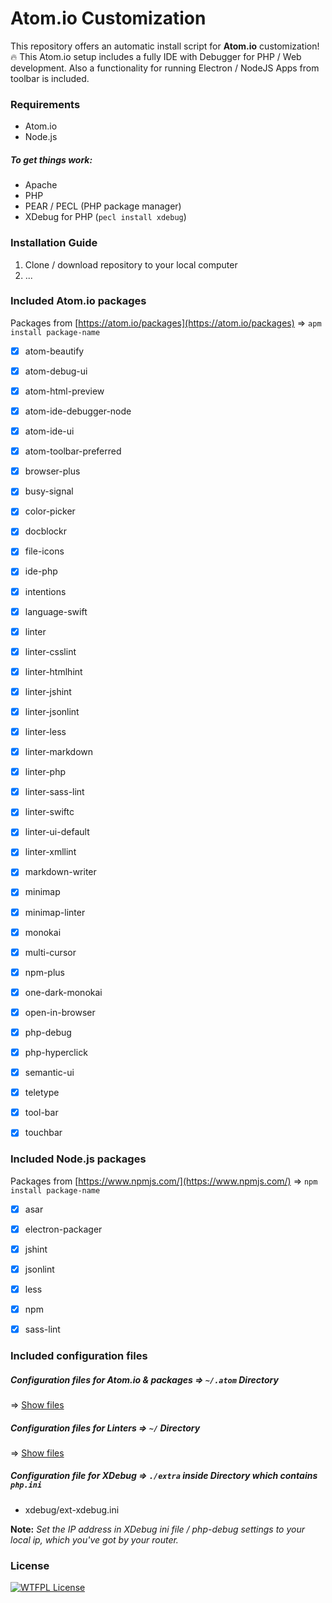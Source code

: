 # Atom.io Customization

This repository offers an automatic install script for __Atom.io__ customization! :fire:
This Atom.io setup includes a fully IDE with Debugger for PHP / Web development.
Also a functionality for running Electron / NodeJS Apps from toolbar is included.


### Requirements

- Atom.io
- Node.js

##### To get things work:

- Apache
- PHP
- PEAR / PECL (PHP package manager)
- XDebug for PHP (`pecl install xdebug`)


### Installation Guide

1. Clone / download repository to your local computer
2. ...


### Included Atom.io packages

Packages from [https://atom.io/packages](https://atom.io/packages) ⇒ `apm install package-name`

- [x] atom-beautify
- [x] atom-debug-ui
- [x] atom-html-preview
- [x] atom-ide-debugger-node
- [x] atom-ide-ui
- [x] atom-toolbar-preferred
- [x] browser-plus
- [x] busy-signal
- [x] color-picker
- [x] docblockr
- [x] file-icons
- [x] ide-php
- [x] intentions
- [x] language-swift
- [x] linter
- [x] linter-csslint
- [x] linter-htmlhint
- [x] linter-jshint
- [x] linter-jsonlint
- [x] linter-less
- [x] linter-markdown
- [x] linter-php
- [x] linter-sass-lint
- [x] linter-swiftc
- [x] linter-ui-default
- [x] linter-xmllint
- [x] markdown-writer
- [x] minimap
- [x] minimap-linter
- [x] monokai
- [x] multi-cursor
- [x] npm-plus
- [x] one-dark-monokai
- [x] open-in-browser
- [x] php-debug
- [x] php-hyperclick
- [x] semantic-ui
- [x] teletype
- [x] tool-bar
- [x] touchbar


### Included Node.js packages

Packages from [https://www.npmjs.com/](https://www.npmjs.com/) ⇒ `npm install package-name`

- [x] asar
- [x] electron-packager
- [x] jshint
- [x] jsonlint
- [x] less
- [x] npm
- [x] sass-lint


### Included configuration files

##### Configuration files for Atom.io & packages ⇒ `~/.atom` Directory

⇒ [Show files](https://github.com/Teddy95/atom-io-customization/tree/master/atom)

##### Configuration files for Linters ⇒ `~/` Directory

⇒ [Show files](https://github.com/Teddy95/atom-io-customization/tree/master/linter-conf)

##### Configuration file for XDebug ⇒ `./extra` inside Directory which contains `php.ini`

- xdebug/ext-xdebug.ini

__Note:__ _Set the IP address in XDebug ini file / php-debug settings to your local ip, which you've got by your router._


### License

[![WTFPL License](http://www.wtfpl.net/wp-content/uploads/2012/12/wtfpl-badge-1.png)](https://github.com/Teddy95/atom-io-customization/blob/master/LICENSE)
